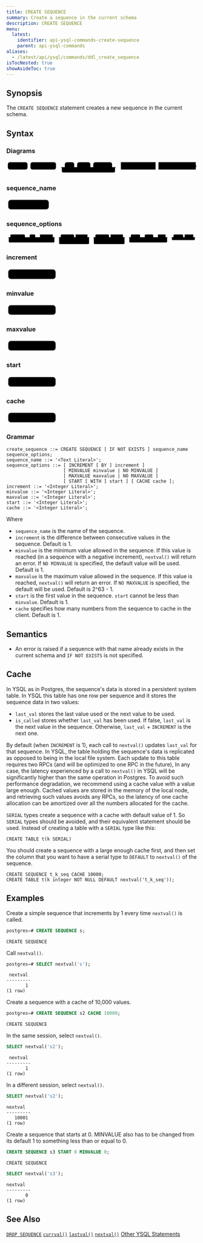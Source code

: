 ```yaml
---
title: CREATE SEQUENCE
summary: Create a sequence in the current schema
description: CREATE SEQUENCE
menu:
  latest:
    identifier: api-ysql-commands-create-sequence
    parent: api-ysql-commands
aliases:
  - /latest/api/ysql/commands/ddl_create_sequence
isTocNested: true
showAsideToc: true
---
```


## Synopsis
The `CREATE SEQUENCE` statement creates a new sequence in the current schema.

## Syntax

### Diagrams
<svg class="rrdiagram" version="1.1" xmlns:xlink="http://www.w3.org/1999/xlink" xmlns="http://www.w3.org/2000/svg" width="650" height="50" viewbox="0 0 650 50"><path class="connector" d="M0 22h5m67 0h10m87 0h30m32 0h10m45 0h10m64 0h20m-196 0q5 0 5 5v8q0 5 5 5h171q5 0 5-5v-8q0-5 5-5m5 0h10m118 0h10m127 0h5"/><rect class="literal" x="5" y="5" width="67" height="25" rx="7"/><text class="text" x="15" y="22">CREATE</text><rect class="literal" x="82" y="5" width="87" height="25" rx="7"/><text class="text" x="92" y="22">SEQUENCE</text><rect class="literal" x="199" y="5" width="32" height="25" rx="7"/><text class="text" x="209" y="22">IF</text><rect class="literal" x="241" y="5" width="45" height="25" rx="7"/><text class="text" x="251" y="22">NOT</text><rect class="literal" x="296" y="5" width="64" height="25" rx="7"/><text class="text" x="306" y="22">EXISTS</text><a xlink:href="../../grammar_diagrams#sequence-name"><rect class="rule" x="390" y="5" width="118" height="25"/><text class="text" x="400" y="22">sequence_name</text></a><a xlink:href="../../grammar_diagrams#sequence-options"><rect class="rule" x="518" y="5" width="127" height="25"/><text class="text" x="528" y="22">sequence_options</text></a></svg>

### sequence_name
<svg class="rrdiagram" version="1.1" xmlns:xlink="http://www.w3.org/1999/xlink" xmlns="http://www.w3.org/2000/svg" width="117" height="35" viewbox="0 0 117 35"><path class="connector" d="M0 22h5m107 0h5"/><rect class="literal" x="5" y="5" width="107" height="25" rx="7"/><text class="text" x="15" y="22">&lt;Text Literal&gt;</text></svg>

### sequence_options
<svg class="rrdiagram" version="1.1" xmlns:xlink="http://www.w3.org/1999/xlink" xmlns="http://www.w3.org/2000/svg" width="1205" height="70" viewbox="0 0 1205 70"><path class="connector" d="M0 22h25m92 0h30m35 0h20m-70 0q5 0 5 5v8q0 5 5 5h45q5 0 5-5v-8q0-5 5-5m5 0h10m81 0h20m-303 0q5 0 5 5v23q0 5 5 5h278q5 0 5-5v-23q0-5 5-5m5 0h30m84 0h10m75 0h20m-199 25q0 5 5 5h5m38 0h10m84 0h42q5 0 5-5m-194-25q5 0 5 5v33q0 5 5 5h179q5 0 5-5v-33q0-5 5-5m5 0h30m86 0h10m78 0h20m-204 25q0 5 5 5h5m38 0h10m86 0h45q5 0 5-5m-199-25q5 0 5 5v33q0 5 5 5h184q5 0 5-5v-33q0-5 5-5m5 0h30m58 0h30m53 0h20m-88 0q5 0 5 5v8q0 5 5 5h63q5 0 5-5v-8q0-5 5-5m5 0h10m48 0h20m-254 0q5 0 5 5v23q0 5 5 5h229q5 0 5-5v-23q0-5 5-5m5 0h30m61 0h10m54 0h20m-160 0q5 0 5 5v8q0 5 5 5h135q5 0 5-5v-8q0-5 5-5m5 0h5"/><rect class="literal" x="25" y="5" width="92" height="25" rx="7"/><text class="text" x="35" y="22">INCREMENT</text><rect class="literal" x="147" y="5" width="35" height="25" rx="7"/><text class="text" x="157" y="22">BY</text><a xlink:href="../../grammar_diagrams#increment"><rect class="rule" x="212" y="5" width="81" height="25"/><text class="text" x="222" y="22">increment</text></a><rect class="literal" x="343" y="5" width="84" height="25" rx="7"/><text class="text" x="353" y="22">MINVALUE</text><a xlink:href="../../grammar_diagrams#minvalue"><rect class="rule" x="437" y="5" width="75" height="25"/><text class="text" x="447" y="22">minvalue</text></a><rect class="literal" x="343" y="35" width="38" height="25" rx="7"/><text class="text" x="353" y="52">NO</text><rect class="literal" x="391" y="35" width="84" height="25" rx="7"/><text class="text" x="401" y="52">MINVALUE</text><rect class="literal" x="562" y="5" width="86" height="25" rx="7"/><text class="text" x="572" y="22">MAXVALUE</text><a xlink:href="../../grammar_diagrams#maxvalue"><rect class="rule" x="658" y="5" width="78" height="25"/><text class="text" x="668" y="22">maxvalue</text></a><rect class="literal" x="562" y="35" width="38" height="25" rx="7"/><text class="text" x="572" y="52">NO</text><rect class="literal" x="610" y="35" width="86" height="25" rx="7"/><text class="text" x="620" y="52">MAXVALUE</text><rect class="literal" x="786" y="5" width="58" height="25" rx="7"/><text class="text" x="796" y="22">START</text><rect class="literal" x="874" y="5" width="53" height="25" rx="7"/><text class="text" x="884" y="22">WITH</text><a xlink:href="../../grammar_diagrams#start"><rect class="rule" x="957" y="5" width="48" height="25"/><text class="text" x="967" y="22">start</text></a><rect class="literal" x="1055" y="5" width="61" height="25" rx="7"/><text class="text" x="1065" y="22">CACHE</text><a xlink:href="../../grammar_diagrams#cache"><rect class="rule" x="1126" y="5" width="54" height="25"/><text class="text" x="1136" y="22">cache</text></a></svg>

### increment
<svg class="rrdiagram" version="1.1" xmlns:xlink="http://www.w3.org/1999/xlink" xmlns="http://www.w3.org/2000/svg" width="135" height="35" viewbox="0 0 135 35"><path class="connector" d="M0 22h5m125 0h5"/><rect class="literal" x="5" y="5" width="125" height="25" rx="7"/><text class="text" x="15" y="22">&lt;Integer Literal&gt;</text></svg>

### minvalue
<svg class="rrdiagram" version="1.1" xmlns:xlink="http://www.w3.org/1999/xlink" xmlns="http://www.w3.org/2000/svg" width="135" height="35" viewbox="0 0 135 35"><path class="connector" d="M0 22h5m125 0h5"/><rect class="literal" x="5" y="5" width="125" height="25" rx="7"/><text class="text" x="15" y="22">&lt;Integer Literal&gt;</text></svg>

### maxvalue
<svg class="rrdiagram" version="1.1" xmlns:xlink="http://www.w3.org/1999/xlink" xmlns="http://www.w3.org/2000/svg" width="135" height="35" viewbox="0 0 135 35"><path class="connector" d="M0 22h5m125 0h5"/><rect class="literal" x="5" y="5" width="125" height="25" rx="7"/><text class="text" x="15" y="22">&lt;Integer Literal&gt;</text></svg>

### start
<svg class="rrdiagram" version="1.1" xmlns:xlink="http://www.w3.org/1999/xlink" xmlns="http://www.w3.org/2000/svg" width="135" height="35" viewbox="0 0 135 35"><path class="connector" d="M0 22h5m125 0h5"/><rect class="literal" x="5" y="5" width="125" height="25" rx="7"/><text class="text" x="15" y="22">&lt;Integer Literal&gt;</text></svg>

### cache
<svg class="rrdiagram" version="1.1" xmlns:xlink="http://www.w3.org/1999/xlink" xmlns="http://www.w3.org/2000/svg" width="135" height="35" viewbox="0 0 135 35"><path class="connector" d="M0 22h5m125 0h5"/><rect class="literal" x="5" y="5" width="125" height="25" rx="7"/><text class="text" x="15" y="22">&lt;Integer Literal&gt;</text></svg>


### Grammar
```
create_sequence ::= CREATE SEQUENCE [ IF NOT EXISTS ] sequence_name sequence_options;
sequence_name ::= '<Text Literal>';
sequence_options ::= [ INCREMENT [ BY ] increment ]
                     [ MINVALUE minvalue | NO MINVALUE ]
                     [ MAXVALUE maxvalue | NO MAXVALUE ]
                     [ START [ WITH ] start ] [ CACHE cache ];
increment ::= '<Integer Literal>';
minvalue ::= '<Integer Literal>';
maxvalue ::= '<Integer Literal>';
start ::= '<Integer Literal>';
cache ::= '<Integer Literal>';
```

Where

- `sequence_name` is the name of the sequence.
- `increment` is the difference between consecutive values in the sequence. Default is 1.
- `minvalue` is the minimum value allowed in the sequence. If this value is reached (in a sequence with a negative increment), `nextval()` will return an error. If `NO MINVALUE` is specified, the default value will be used. Default is 1.
- `maxvalue` is the maximum value allowed in the sequence. If this value is reached, `nextval()` will return an error. If `NO MAXVALUE` is specified, the default will be used. Default is 2^63 - 1.
- `start` is the first value in the sequence. `start` cannot be less than `minvalue`. Default is 1.
- `cache` specifies how many numbers from the sequence to cache in the client. Default is 1.

## Semantics
- An error is raised if a sequence with that name already exists in the current schema and `IF NOT EXISTS` is not specified.

## Cache
In YSQL as in Postgres, the sequence's data is stored in a persistent system table. In YSQL this table has one row per sequence and it stores the sequence data in two values:

- `last_val` stores the last value used or the next value to be used.
- `is_called` stores whether `last_val` has been used. If false, `last_val` is the next value in the sequence. Otherwise, `last_val` + `INCREMENT` is the next one.

By default (when `INCREMENT` is 1), each call to `nextval()` updates `last_val` for that sequence. In YSQL, the table holding the sequence's data is replicated as opposed to being in the local file system. Each update to this table requires two RPCs (and will be optimized to one RPC in the future), In any case, the latency experienced by a call to `nextval()` in YSQL will be significantly higher than the same operation in Postgres. To avoid such performance degradation, we recommend using a cache value with a value large enough. Cached values are stored in the memory of the local node, and retrieving such values avoids any RPCs, so the latency of one cache allocation can be amortized over all the numbers allocated for the cache.

`SERIAL` types create a sequence with a cache with default value of 1. So `SERIAL` types should be avoided, and their equivalent statement should be used.
Instead of creating a table with a `SERIAL` type like this:
```
CREATE TABLE t(k SERIAL)
```
You should create a sequence with a large enough cache first, and then set the column that you want to have a serial type to `DEFAULT` to `nextval()` of the sequence.
```
CREATE SEQUENCE t_k_seq CACHE 10000;
CREATE TABLE t(k integer NOT NULL DEFAULT nextval('t_k_seq'));
```

## Examples

Create a simple sequence that increments by 1 every time `nextval()` is called.


```sql
postgres=# CREATE SEQUENCE s;
```
```
CREATE SEQUENCE
```

Call `nextval()`.

```sql
postgres=# SELECT nextval('s');
```
```
 nextval
---------
       1
(1 row)
```

Create a sequence with a cache of 10,000 values.


```sql
postgres=# CREATE SEQUENCE s2 CACHE 10000;
```
```
CREATE SEQUENCE
```

In the same session, select `nextval()`.
```sql
SELECT nextval('s2');
```
```
 nextval
---------
       1
(1 row)
```

In a different session, select `nextval()`.
```sql
SELECT nextval('s2');
```
```
nextval
---------
   10001
(1 row)
```

Create a sequence that starts at 0. MINVALUE also has to be changed from its default 1 to something less than or equal to 0.
```sql
CREATE SEQUENCE s3 START 0 MINVALUE 0;
```
```
CREATE SEQUENCE
```
```sql
SELECT nextval('s3');
```
```
nextval
---------
       0
(1 row)
```

## See Also
[`DROP SEQUENCE`](../drop_sequence)
[`currval()`](../currval_sequence)
[`lastval()`](../lastval_sequence)
[`nextval()`](../nextval_sequence)
[Other YSQL Statements](..)
